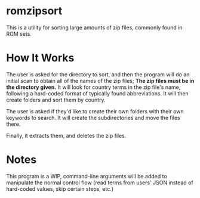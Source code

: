 # romzipsort
This is a utility for sorting large amounts of zip files, commonly found in ROM sets.

# How It Works
The user is asked for the directory to sort, and then the program will do an initial scan to obtain all of the names of the zip files; **The zip files must be in the directory given.** It will look for country terms in the zip file's name, following a hard-coded format of typically found abbreviations. It will then create folders and sort them by country.

The user is asked if they'd like to create their own folders with their own keywords to search. It will create the subdirectories and move the files there. 

Finally, it extracts them, and deletes the zip files.

# Notes
This program is a WIP, command-line arguments will be added to manipulate the normal control flow (read terms from users' JSON instead of hard-coded values, skip certain steps, etc.)
